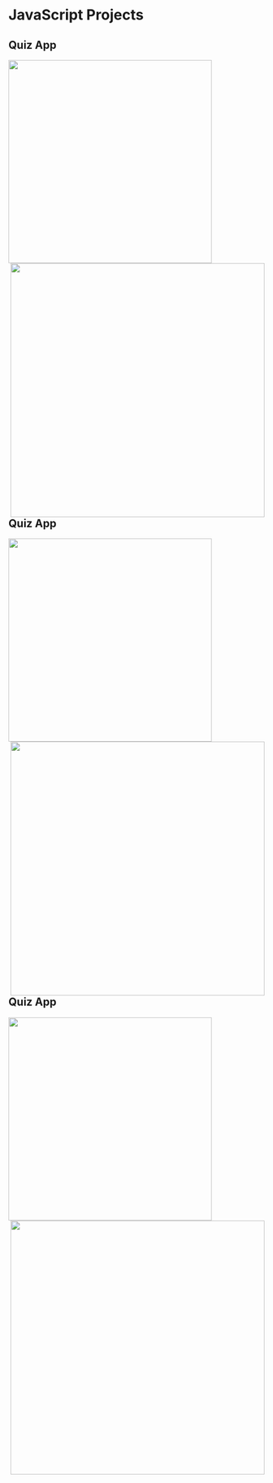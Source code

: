 # JavaScript Projects

## Quiz App
<div>
    <img src="https://user-images.githubusercontent.com/63968306/118349359-e439fb80-b56d-11eb-85d6-87ed56b162f1.png" width="400px align="left">
    <img src="https://user-images.githubusercontent.com/63968306/118349369-ee5bfa00-b56d-11eb-8614-4058ff7bde25.png" width="500px heigt="500px" align="right">
</div>


## Quiz App
<div>
    <img src="https://user-images.githubusercontent.com/63968306/118349359-e439fb80-b56d-11eb-85d6-87ed56b162f1.png" width="400px align="left">
    <img src="https://user-images.githubusercontent.com/63968306/118349369-ee5bfa00-b56d-11eb-8614-4058ff7bde25.png" width="500px heigt="500px" align="right">
</div>


## Quiz App
<div>
    <img src="https://user-images.githubusercontent.com/63968306/118349359-e439fb80-b56d-11eb-85d6-87ed56b162f1.png" width="400px align="left">
    <img src="https://user-images.githubusercontent.com/63968306/118349369-ee5bfa00-b56d-11eb-8614-4058ff7bde25.png" width="500px heigt="500px" align="right">
</div>
